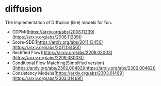 diffusion
===

The Implementation of DIffusion (like) models for fun.

- DDPM([https://arxiv.org/abs/2006.11239](https://arxiv.org/abs/2006.11239))
- Score-SDE([https://arxiv.org/abs/2011.13456](https://arxiv.org/abs/2011.13456))
- Rectified Flow([https://arxiv.org/abs/2209.03003](https://arxiv.org/abs/2209.03003))
- Conditional Flow Matching(Simplified version)([https://arxiv.org/abs/2302.00482](https://arxiv.org/abs/2302.00482))
- Consistency Models([https://arxiv.org/abs/2303.01469](https://arxiv.org/abs/2303.01469))
